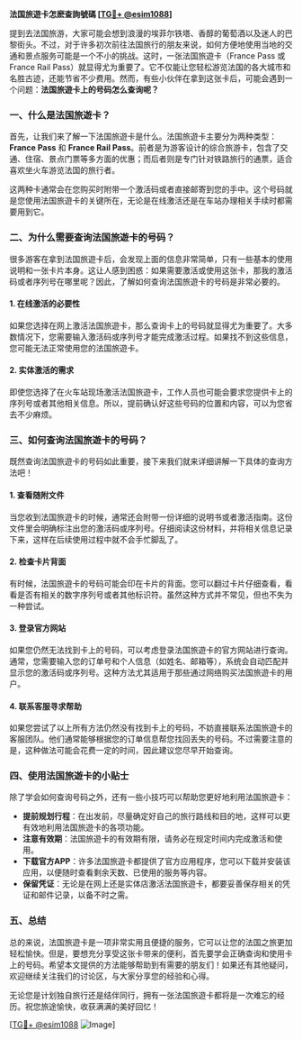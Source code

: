 **法国旅遊卡怎麽查詢號碼 [[TG💪+ @esim1088](https://t.me/s/esim1088)]**

提到去法国旅游，大家可能会想到浪漫的埃菲尔铁塔、香醇的葡萄酒以及迷人的巴黎街头。不过，对于许多初次前往法国旅行的朋友来说，如何方便地使用当地的交通和景点服务可能是一个不小的挑战。这时，一张法国旅遊卡（France Pass 或 France Rail Pass）就显得尤为重要了。它不仅能让您轻松游览法国的各大城市和名胜古迹，还能节省不少费用。然而，有些小伙伴在拿到这张卡后，可能会遇到一个问题：**法国旅遊卡上的号码怎么查询呢？**

### 一、什么是法国旅遊卡？

首先，让我们来了解一下法国旅遊卡是什么。法国旅遊卡主要分为两种类型：**France Pass** 和 **France Rail Pass**。前者是为游客设计的综合旅游卡，包含了交通、住宿、景点门票等多方面的优惠；而后者则是专门针对铁路旅行的通票，适合喜欢坐火车游览法国的旅行者。

这两种卡通常会在您购买时附带一个激活码或者直接邮寄到您的手中。这个号码就是您使用法国旅遊卡的关键所在，无论是在线激活还是在车站办理相关手续时都需要用到它。

### 二、为什么需要查询法国旅遊卡的号码？

很多游客在拿到法国旅遊卡后，会发现上面的信息非常简单，只有一些基本的使用说明和一张卡片本身。这让人感到困惑：如果需要激活或使用这张卡，那我的激活码或者序列号在哪里呢？因此，了解如何查询法国旅遊卡的号码是非常必要的。

#### 1. 在线激活的必要性

如果您选择在网上激活法国旅遊卡，那么查询卡上的号码就显得尤为重要了。大多数情况下，您需要输入激活码或序列号才能完成激活过程。如果找不到这些信息，您可能无法正常使用您的法国旅遊卡。

#### 2. 实体激活的需求

即使您选择了在火车站现场激活法国旅遊卡，工作人员也可能会要求您提供卡上的序列号或者其他相关信息。所以，提前确认好这些号码的位置和内容，可以为您省去不少麻烦。

### 三、如何查询法国旅遊卡的号码？

既然查询法国旅遊卡的号码如此重要，接下来我们就来详细讲解一下具体的查询方法吧！

#### 1. 查看随附文件

当您收到法国旅遊卡的时候，通常还会附带一份详细的说明书或者激活指南。这份文件里会明确标注出您的激活码或序列号。仔细阅读这份材料，并将相关信息记录下来，这样在后续使用过程中就不会手忙脚乱了。

#### 2. 检查卡片背面

有时候，法国旅遊卡的号码可能会印在卡片的背面。您可以翻过卡片仔细查看，看看是否有相关的数字序列号或者其他标识符。虽然这种方式并不常见，但也不失为一种尝试。

#### 3. 登录官方网站

如果您仍然无法找到卡上的号码，可以考虑登录法国旅遊卡的官方网站进行查询。通常，您需要输入您的订单号和个人信息（如姓名、邮箱等），系统会自动匹配并显示您的激活码或序列号。这种方法尤其适用于那些通过网络购买法国旅遊卡的用户。

#### 4. 联系客服寻求帮助

如果您尝试了以上所有方法仍然没有找到卡上的号码，不妨直接联系法国旅遊卡的客服团队。他们通常能够根据您的订单信息帮您找回丢失的号码。不过需要注意的是，这种做法可能会花费一定的时间，因此建议您尽早开始查询。

### 四、使用法国旅遊卡的小贴士

除了学会如何查询号码之外，还有一些小技巧可以帮助您更好地利用法国旅遊卡：

- **提前规划行程**：在出发前，尽量确定好自己的旅行路线和目的地，这样可以更有效地利用法国旅遊卡的各项功能。
- **注意有效期**：法国旅遊卡的有效期有限，请务必在规定时间内完成激活和使用。
- **下载官方APP**：许多法国旅遊卡都提供了官方应用程序，您可以下载并安装该应用，以便随时查看剩余天数、已使用的服务等内容。
- **保留凭证**：无论是在网上还是实体店激活法国旅遊卡，都要妥善保存相关的凭证和邮件记录，以备不时之需。

### 五、总结

总的来说，法国旅遊卡是一项非常实用且便捷的服务，它可以让您的法国之旅更加轻松愉快。但是，要想充分享受这张卡带来的便利，首先要学会正确查询和使用卡上的号码。希望本文提供的方法能够帮助到有需要的朋友们！如果还有其他疑问，欢迎继续关注我们的讨论区，与大家分享您的经验和心得。

无论您是计划独自旅行还是结伴同行，拥有一张法国旅遊卡都将是一次难忘的经历。祝您旅途愉快，收获满满的美好回忆！

[[TG💪+ @esim1088](https://t.me/s/esim1088) ![Image](https://i.postimg.cc/4NQfJmqS/Snipaste-2025-05-13-00-14-12.png)]